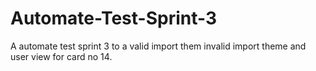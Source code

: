 # Automate-Test-Sprint-3
A automate test sprint 3 to a valid import them invalid import theme and user view for card no 14.
